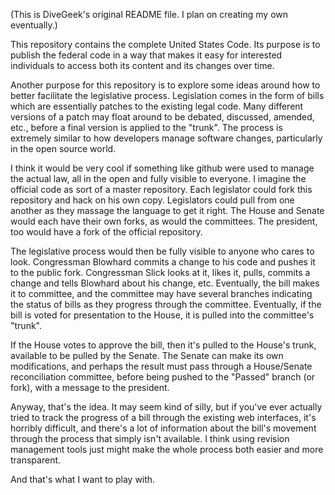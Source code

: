 (This is DiveGeek's original README file. I plan on creating my own eventually.)

This repository contains the complete United States Code.  Its purpose
is to publish the federal code in a way that makes it easy for
interested individuals to access both its content and its changes over
time.

Another purpose for this repository is to explore some ideas around
how to better facilitate the legislative process.  Legislation comes
in the form of bills which are essentially patches to the existing
legal code.  Many different versions of a patch may float around to be
debated, discussed, amended, etc., before a final version is applied
to the "trunk".  The process is extremely similar to how developers
manage software changes, particularly in the open source world.

I think it would be very cool if something like github were used to
manage the actual law, all in the open and fully visible to everyone.
I imagine the official code as sort of a master repository.  Each
legislator could fork this repository and hack on his own copy.
Legislators could pull from one another as they massage the language
to get it right.  The House and Senate would each have their own
forks, as would the committees.  The president, too would have a fork
of the official repository.

The legislative process would then be fully visible to anyone who
cares to look.  Congressman Blowhard commits a change to his code and
pushes it to the public fork.  Congressman Slick looks at it, likes
it, pulls, commits a change and tells Blowhard about his change, etc.
Eventually, the bill makes it to committee, and the committee may have
several branches indicating the status of bills as they progress
through the committee.  Eventually, if the bill is voted for
presentation to the House, it is pulled into the committee's "trunk".

If the House votes to approve the bill, then it's pulled to the
House's trunk, available to be pulled by the Senate.  The Senate can
make its own modifications, and perhaps the result must pass through a
House/Senate reconciliation committee, before being pushed to the
"Passed" branch (or fork), with a message to the president.

Anyway, that's the idea.  It may seem kind of silly, but if you've
ever actually tried to track the progress of a bill through the
existing web interfaces, it's horribly difficult, and there's a lot of
information about the bill's movement through the process that simply
isn't available.  I think using revision management tools just might
make the whole process both easier and more transparent.

And that's what I want to play with.
